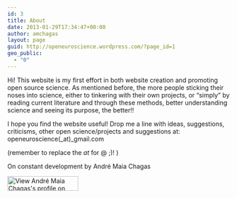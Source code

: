 ```yaml
---
id: 3
title: About
date: 2013-01-29T17:34:47+00:00
author: amchagas
layout: page
guid: http://openeuroscience.wordpress.com/?page_id=1
geo_public:
  - "0"
---
```

Hi! This website is my first effort in both website creation and promoting open source science. As mentioned before, the more people sticking their noses into science, either to tinkering with their own projects, or &#8220;simply&#8221; by reading current literature and through these methods, better understanding science and seeing its purpose, the better!!

I hope you find the website useful! Drop me a line with ideas, suggestions, criticisms, other open science/projects and suggestions at: openeuroscience(_at)_gmail.com

(remember to replace the _at_ for @ ;)! )

On constant development by André Maia Chagas

<img src="https://i0.wp.com/www.linkedin.com/img/webpromo/btn_myprofile_160x33.png?resize=160%2C33" alt="View André Maia Chagas's profile on LinkedIn" width="160" height="33" border="0" data-recalc-dims="1" />

&nbsp;